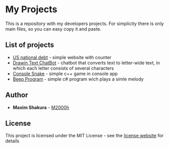 # My Projects

This is a repository with my developers projects. For simplicity there is only main files, so you can easy copy it and paste.

## List of projects

* [US national debt](https://github.com/M2000h/My-Projects/tree/master/US%20National%20Debt%20Site) - simple website with counter
* [Drawin Text ChatBot](https://github.com/M2000h/My-Projects/tree/master/Drawin%20Text%20ChatBot) - chatbot that converts text to letter-wide text, in which each letter consists of several characters
* [Console Snake](https://github.com/M2000h/My-Projects/tree/master/Console%20Snake) - simple c++ game in console app
* [Beep Program](https://github.com/M2000h/My-Projects/tree/master/BeepProgram) - simple c# program wich plays a simle melody

## Author

* **Maxim Shakura** - [M2000h](https://github.com/M2000h)

## License

This project is licensed under the MIT License - see the [license website](https://opensource.org/licenses/MIT) for details
